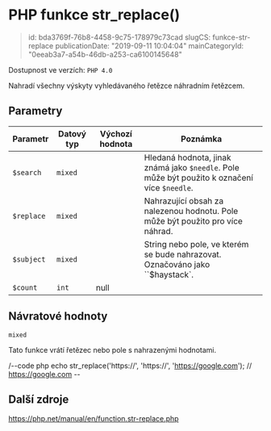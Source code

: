PHP funkce str_replace()
========================

> id: bda3769f-76b8-4458-9c75-178979c73cad
> slugCS: funkce-str-replace
> publicationDate: "2019-09-11 10:04:04"
> mainCategoryId: "0eeab3a7-a54b-46db-a253-ca6100145648"

Dostupnost ve verzích: `PHP 4.0`

Nahradí všechny výskyty vyhledávaného řetězce náhradním řetězcem.

Parametry
--------------

| Parametr | Datový typ | Výchozí hodnota | Poznámka |
|-----|-----|-----|-----|
| `$search` | `mixed` |  | Hledaná hodnota, jinak známá jako `$needle`. Pole může být použito k označení více `$needle`. |
| `$replace` | `mixed` |  | Nahrazující obsah za nalezenou hodnotu. Pole může být použito pro více náhrad. |
| `$subject` | `mixed` |  | String nebo pole, ve kterém se bude nahrazovat. Označováno jako ``$haystack`. |
| `$count` | `int` | null |  |


Návratové hodnoty
----------------

`mixed`

Tato funkce vrátí řetězec nebo pole s nahrazenými hodnotami.

/--code php
echo str_replace('https://', 'https://', 'https://google.com'); // https://google.com
\--

Další zdroje
------------

https://php.net/manual/en/function.str-replace.php
